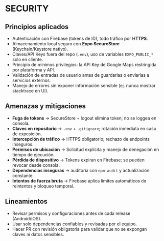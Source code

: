 # SECURITY

## Principios aplicados
- Autenticación con Firebase (tokens de ID), todo tráfico por **HTTPS**.
- Almacenamiento local seguro con **Expo SecureStore** (Keychain/Keystore nativo).
- Claves/API Keys fuera del repo (`.env`), uso de variables `EXPO_PUBLIC_*` solo en cliente.
- Principio de mínimos privilegios: la API Key de Google Maps restringida por plataforma y API.
- Validación de entradas de usuario antes de guardarlas o enviarlas a servicios externos.
- Manejo de errores sin exponer información sensible (ej. nunca mostrar stacktrace en UI).

## Amenazas y mitigaciones
- **Fuga de tokens** → SecureStore + logout elimina token; no se loggea en consola.
- **Claves en repositorio** → `.env` + `.gitignore`; rotación inmediata en caso de exposición.
- **Intercepción de tráfico** → HTTPS obligatorio; rechazo de endpoints inseguros.
- **Permisos de ubicación** → Solicitud explícita y manejo de denegación en tiempo de ejecución.
- **Pérdida de dispositivo** → Tokens expiran en Firebase; se pueden revocar desde consola.
- **Dependencias inseguras** → auditoría con `npm audit` y actualización constante.
- **Intentos de fuerza bruta** → Firebase aplica límites automáticos de reintentos y bloqueo temporal.

## Lineamientos
- Revisar permisos y configuraciones antes de cada release (Android/iOS).
- Usar solo dependencias confiables y revisadas por el equipo.
- Hacer PR con revisión obligatoria para validar que no se expongan claves ni datos sensibles.
